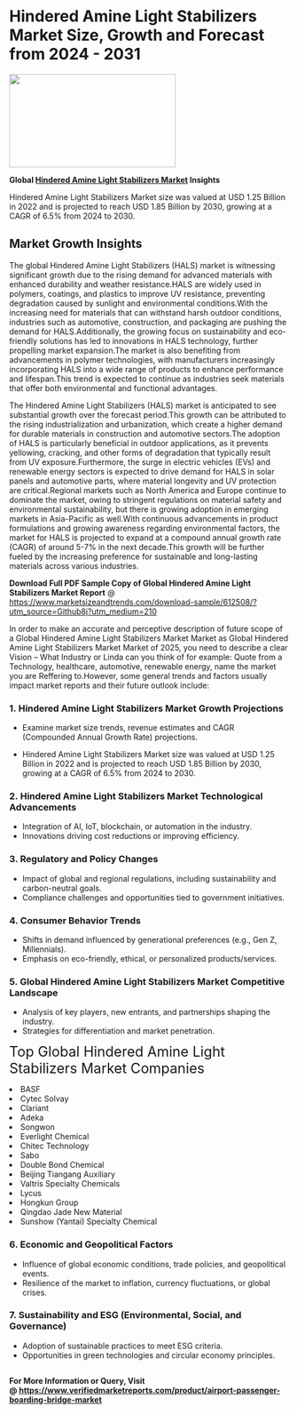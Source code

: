 <H1>Hindered Amine Light Stabilizers Market Size, Growth and Forecast from 2024 - 2031</H1><img class="aligncenter size-medium wp-image-584254" src="https://thirdeyenews.in/wp-content/uploads/2024/09/Global-Market-Research-300x168.jpeg" alt="" width="300" height="168" /><p><strong>Global&nbsp;<a href="https://www.marketsizeandtrends.com/download-sample/612508/?utm_source=Github8j?utm_medium=210">Hindered Amine Light Stabilizers Market</a> Insights</strong></p><p>Hindered Amine Light Stabilizers Market size was valued at USD 1.25 Billion in 2022 and is projected to reach USD 1.85 Billion by 2030, growing at a CAGR of 6.5% from 2024 to 2030.</p><p><h2>Market Growth Insights</h2> <p>The global Hindered Amine Light Stabilizers (HALS) market is witnessing significant growth due to the rising demand for advanced materials with enhanced durability and weather resistance.HALS are widely used in polymers, coatings, and plastics to improve UV resistance, preventing degradation caused by sunlight and environmental conditions.With the increasing need for materials that can withstand harsh outdoor conditions, industries such as automotive, construction, and packaging are pushing the demand for HALS.Additionally, the growing focus on sustainability and eco-friendly solutions has led to innovations in HALS technology, further propelling market expansion.The market is also benefiting from advancements in polymer technologies, with manufacturers increasingly incorporating HALS into a wide range of products to enhance performance and lifespan.This trend is expected to continue as industries seek materials that offer both environmental and functional advantages.</p> <p>The Hindered Amine Light Stabilizers (HALS) market is anticipated to see substantial growth over the forecast period.This growth can be attributed to the rising industrialization and urbanization, which create a higher demand for durable materials in construction and automotive sectors.The adoption of HALS is particularly beneficial in outdoor applications, as it prevents yellowing, cracking, and other forms of degradation that typically result from UV exposure.Furthermore, the surge in electric vehicles (EVs) and renewable energy sectors is expected to drive demand for HALS in solar panels and automotive parts, where material longevity and UV protection are critical.Regional markets such as North America and Europe continue to dominate the market, owing to stringent regulations on material safety and environmental sustainability, but there is growing adoption in emerging markets in Asia-Pacific as well.With continuous advancements in product formulations and growing awareness regarding environmental factors, the market for HALS is projected to expand at a compound annual growth rate (CAGR) of around 5-7% in the next decade.This growth will be further fueled by the increasing preference for sustainable and long-lasting materials across various industries.<p><span class=""><strong>Download Full PDF Sample Copy of Global Hindered Amine Light Stabilizers Market Report</strong> @ <a href="https://www.marketsizeandtrends.com/download-sample/612508/?utm_source=Github8j?utm_medium=210" target="_blank">https://www.marketsizeandtrends.com/download-sample/612508/?utm_source=Github8j?utm_medium=210</a></span></p><p>In order to make an accurate and perceptive description of future scope of a Global&nbsp;Hindered Amine Light Stabilizers Market Market as Global&nbsp;Hindered Amine Light Stabilizers Market Market of 2025, you need to describe a clear Vision &ndash; What Industry or Linda can you think of for example: Quote from a Technology, healthcare, automotive, renewable energy, name the market you are Reffering to.However, some general trends and factors usually impact market reports and their future outlook include:</p><h3>1.&nbsp;<strong>Hindered Amine Light Stabilizers Market Growth Projections</strong></h3><ul><li>Examine market size trends, revenue estimates and CAGR (Compounded Annual Growth Rate) projections.</li><li><p>Hindered Amine Light Stabilizers Market size was valued at USD 1.25 Billion in 2022 and is projected to reach USD 1.85 Billion by 2030, growing at a CAGR of 6.5% from 2024 to 2030.</p></li></ul><h3>2.&nbsp;<strong>Hindered Amine Light Stabilizers Market Technological Advancements</strong></h3><ul><li>Integration of AI, IoT, blockchain, or automation in the industry.</li><li>Innovations driving cost reductions or improving efficiency.</li></ul><h3>3.&nbsp;<strong>Regulatory and Policy Changes</strong></h3><ul><li>Impact of global and regional regulations, including sustainability and carbon-neutral goals.</li><li>Compliance challenges and opportunities tied to government initiatives.</li></ul><h3>4.&nbsp;<strong>Consumer Behavior Trends</strong></h3><ul><li>Shifts in demand influenced by generational preferences (e.g., Gen Z, Millennials).</li><li>Emphasis on eco-friendly, ethical, or personalized products/services.</li></ul><h3>5.&nbsp;<strong>Global Hindered Amine Light Stabilizers Market Competitive Landscape</strong></h3><ul><li>Analysis of key players, new entrants, and partnerships shaping the industry.</li><li>Strategies for differentiation and market penetration.</li></ul><p data-pm-slice="1 1 []"><span style="color: inherit; font-family: inherit; font-size: 25px;">Top Global Hindered Amine Light Stabilizers Market Companies</span></p><div class="" data-test-id=""><p><li>BASF</li><li> Cytec Solvay</li><li> Clariant</li><li> Adeka</li><li> Songwon</li><li> Everlight Chemical</li><li> Chitec Technology</li><li> Sabo</li><li> Double Bond Chemical</li><li> Beijing Tiangang Auxiliary</li><li> Valtris Specialty Chemicals</li><li> Lycus</li><li> Hongkun Group</li><li> Qingdao Jade New Material</li><li> Sunshow (Yantai) Specialty Chemical</li></p></div><h3>6.&nbsp;<strong>Economic and Geopolitical Factors</strong></h3><ul><li>Influence of global economic conditions, trade policies, and geopolitical events.</li><li>Resilience of the market to inflation, currency fluctuations, or global crises.</li></ul><h3>7.&nbsp;<strong>Sustainability and ESG (Environmental, Social, and Governance)</strong></h3><ul><li>Adoption of sustainable practices to meet ESG criteria.</li><li>Opportunities in green technologies and circular economy principles.</li></ul><h2><strong style="font-size: 14px;">For More Information or Query, Visit @&nbsp;</strong><a style="background-color: #ffffff; font-size: 14px;" href="https://www.marketsizeandtrends.com/report/hindered-amine-light-stabilizers-market/" target="_blank">https://www.verifiedmarketreports.com/product/airport-passenger-boarding-bridge-market</a></h2>